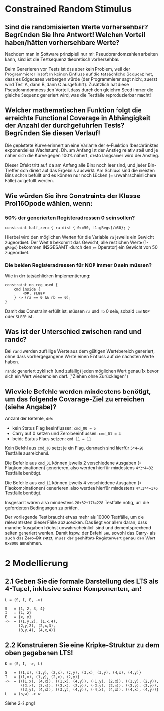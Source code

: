 # Constrained Random Stimulus

## Sind die randomisierten Werte vorhersehbar? Begründen Sie Ihre Antwort! Welchen Vorteil haben/hätten vorhersehbare Werte?

Nachdem man in Software prinzipiell nur mit Pseudorandomzahlen arbeiten kann, sind ist die Testsequenz theoretisch vorhersehbar.

Beim Generieren von Tests ist das aber kein Problem, weil der Programmierer insofern keinen Einfluss auf die tatsächliche Sequenz hat, dass es Edgecases verbergen würde (der Programmierer sagt nicht, zuerst wird Test A, dann B, dann C ausgeführt).
Zusätzlich hat diese Pseudorandomness den Vorteil, dass durch den gleichen Seed immer die gleiche Sequenz generiert wird, was die Testfälle reproduzierbar macht!

## Welcher mathematischen Funktion folgt die erreichte Functional Coverage in Abhängigkeit der Anzahl der durchgeführten Tests? Begründen Sie diesen Verlauf!

Die geplottete Kurve erinnert an eine Variante der e-Funktion (beschränktes exponentielles Wachstum). Dh. am Anfang ist der Anstieg relativ steil und je näher sich die Kurve gegen 100% nähert, desto langsamer wird der Anstieg.

Dieser Effekt tritt auf, da am Anfang alle Bins noch leer sind, und jeder Bin-Treffer sich direkt auf das Ergebnis auswirkt. Am Schluss sind die meisten Bins schon befüllt und es können nur noch Lücken (= unwahrscheinlichere Fälle) aufgefüllt werden.


## Wie würden Sie ihre Constraints der Klasse Prol16Opode wählen, wenn:

### 50% der generierten Registeradressen 0 sein sollen?

    constraint half_zero { ra dist { 0:=50, [1:gRegs]/=50}; }

Hierbei wird den möglichen Werten für die Variable `ra` jeweils ein Gewicht zugeordnet. Der Wert `0` bekommt das Gewicht,
alle restlichen Werte (1-`gRegs`) bekommen INSGESAMT (durch den `/=` Operator) ein Gewicht von 50 zugeordnet.

### Die beiden Registeradressen für NOP immer 0 sein müssen?

Wie in der tatsächlichen Implementierung:

    constraint no_reg_used {
        cmd inside {
            NOP, SLEEP
        } -> (ra == 0 && rb == 0);
    }

Damit das Constraint erfüllt ist, müssen `ra` und `rb` 0 sein, sobald `cmd` `NOP` oder `SLEEP` ist.

## Was ist der Unterschied zwischen rand und randc?

Bei `rand` werden zufällige Werte aus dem gültigen Wertebereich generiert, ohne dass vorhergegangene Werte einen Einfluss auf die nächsten Werte haben.

`randc` generiert zyklisch (und zufällig) jeden möglichen Wert genau 1x bevor sich ein Wert wiederholen darf. ("Ziehen ohne Zurücklegen")

## Wieviele Befehle werden mindestens benötigt, um das folgende Covarage-Ziel zu erreichen (siehe Angabe)?

Anzahl der Befehle, die:
- kein Status Flag beeinflussen:               `cmd_00 = 5`
- Carry auf 0 setzen und Zero beeinflussen:    `cmd_01 = 4`
- beide Status Flags setzen:                   `cmd_11 = 11`

Kein Befehl aus `cmd_00` setzt je ein Flag, demnach sind hierfür `5*4=20` Testfälle ausreichend.

Die Befehle aus `cmd_01` können jeweils 2 verschiedene Ausgaben (= Flagkombinationen) generieren, also werden hierfür mindestens `4*2*4=32` Testfälle benötigt.

Die Befehle aus `cmd_11` können jeweils 4 verschiedene Ausgaben (= Flagkombinationen) generieren, also werden hierfür mindestens `4*11*4=176` Testfälle benötigt.

Insgesamt wären also mindestens `20+32+176=228` Testfälle nötig, um die geforderten Bedingungen zu prüfen.


Der vorliegende Test braucht etwas mehr als 10000 Testfälle, um die relevantesten dieser Fälle abzudecken. Das liegt vor allem daran, dass manche Ausgaben höchst unwahrscheinlich sind und dementsprechend selten generiert werden. Damit bspw. der Befehl `SHL` sowohl das Carry- als auch das Zero-Bit setzt, muss der geshiftete Registerwert genau den Wert `0x8000` annehmen.


# 2 Modellierung

## 2.1 Geben Sie die formale Darstellung des LTS als 4-Tupel, inklusive seiner Komponenten, an!

    L = (S, I, E, ->)

    S   = {1, 2, 3, 4}
    I   = {1, 2}
    E   = {x, y}
    ->  = {(1,y,2), (1,x,4),
          (2,y,2), (2,x,3),
          (3,y,4), (4,x,4)}

## 2.2 Konstruieren Sie eine Kripke-Struktur zu dem oben gegebenen LTS!

    K = (S, I, ->, L)

    S   = {(1,x), (1,y), (2,x), (2,y), (3,x), (3,y), (4,x), (4,y)}
    I   = {(1,x), (1,y), (2,x), (2,y)}
    ->  = {((1,x), (4,x)), ((1,x), (4,y)), ((1,y), (2,x)), ((1,y), (2,y)),
           ((2,x), (3,x)), ((2,x), (3,y)), ((2,y), (2,x)), ((2,y), (2,y)),
           ((3,y), (4,x)), ((3,y), (4,y)), ((4,x), (4,x)), ((4,x), (4,y))}
    L   = (s,w) -> w

Siehe 2-2.png!
